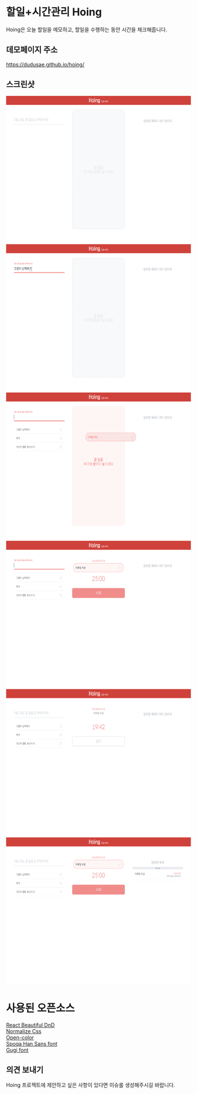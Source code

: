# 할일+시간관리 Hoing
Hoing은 오늘 할일을 메모하고, 할일을 수행하는 동안 시간을 체크해줍니다.


## 데모페이지 주소
https://dudusae.github.io/hoing/


## 스크린샷
<img src="https://github.com/dudusae/hoing/blob/master/screenshot/screenshot01.png" height="400px">
<img src="https://github.com/dudusae/hoing/blob/master/screenshot/screenshot02.png" height="400px">
<img src="https://github.com/dudusae/hoing/blob/master/screenshot/screenshot03.png" height="400px">
<img src="https://github.com/dudusae/hoing/blob/master/screenshot/screenshot04.png" height="400px">
<img src="https://github.com/dudusae/hoing/blob/master/screenshot/screenshot05.png" height="400px">
<img src="https://github.com/dudusae/hoing/blob/master/screenshot/screenshot06.png" height="400px">


# 사용된 오픈소스
<a href="https://github.com/atlassian/react-beautiful-dnd">React Beautiful DnD<br/>
<a href="github.com/necolas/normalize.css">Normalize Css</a><br/>
<a href="https://yeun.github.io/open-color/">Open-color</a><br/>
<a href="https://spoqa.github.io/spoqa-han-sans/en-US/">Spoqa Han Sans font</a><br/>
<a href="https://fonts.google.com/specimen/Gugi">Gugi font</a><br/>


## 의견 보내기

Hoing 프로젝트에 제안하고 싶은 사항이 있다면 이슈를 생성해주시길 바랍니다.
